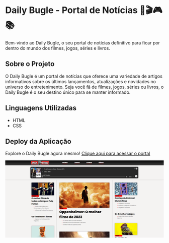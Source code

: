 # Daily Bugle - Portal de Notícias 📰🎬🎮📚

Bem-vindo ao Daily Bugle, o seu portal de notícias definitivo para ficar por dentro do mundo dos filmes, jogos, séries e livros.

## Sobre o Projeto

O Daily Bugle é um portal de notícias que oferece uma variedade de artigos informativos sobre os últimos lançamentos, atualizações e novidades no universo do entretenimento. Seja você fã de filmes, jogos, séries ou livros, o Daily Bugle é o seu destino único para se manter informado.

## Linguagens Utilizadas

- HTML
- CSS

## Deploy da Aplicação

Explore o Daily Bugle agora mesmo! [Clique aqui para acessar o portal](https://moutim.github.io/Daily-Bugle-PROA/index.html)

![Preview](./preview.png)
